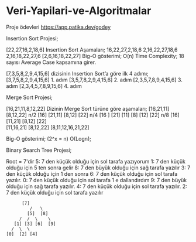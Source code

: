 # Veri-Yapilari-ve-Algoritmalar
Proje ödevleri https://app.patika.dev/godey


Insertion Sort Projesi;

[22,27,16,2,18,6]
Insertion Sort Aşamaları;
16,22,27,2,18,6
2,16,22,27,18,6
2,16,18,22,27,6
[2,6,16,18,22,27]
Big-O gösterimi;
O(n)
Time Complexity;
18 sayısı Average Case kapsamına girer.

[7,3,5,8,2,9,4,15,6] dizisinin Insertion Sort’a göre ilk 4 adımı;
[3,7,5,8,2,9,4,15,6] 	 1. adım
[3,5,7,8,2,9,4,15,6]  	2. adım
[2,3,5,7,8,9,4,15,6]  	3. adım
[2,3,4,5,7,8,9,15,6]  	4. adım

Merge Sort Projesi;

[16,21,11,8,12,22] Dizinin Merge Sort türüne göre aşamaları;
[16,21,11]		[8,12,22]	n/2
[16]  [21,11]		[8,12]  [22]	n/4
[16 ] [21]  [11]		[8]  [12]  [22]	n/8
[16]  [11,21]		[8,12]  [22]	
[11,16,21]		[8,12,22]
	[8,11,12,16,21,22]

Big-O gösterimi;
(2^x = n)
O(Logn); 

Binary Search Tree Projesi;

Root = 7'dir 5: 7 den küçük olduğu için sol tarafa yazıyorum 1: 7 den küçük olduğu için 5 ten sonra gelir 8: 7 den büyük olduğu için sağ tarafa yazılır 3: 7 den küçük olduğu için 1 den sonra 6: 7 den küçük olduğu için sol tarafa yazılır. 0: 7 den küçük olduğu için sol tarafa 1 e dallandırdım 9: 7 den büyük olduğu için sağ tarafa yazılır. 4: 7 den küçük olduğu için sol tarafa yazılır. 2: 7 den küçük olduğu için sol tarafa yazılır

  	      [7]
             /   \
            [5]  [8]
         /  /  \    \
       [1] [3] [6]  [9]
      /  \  \          
    [0]  [2] [4] 

